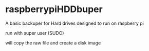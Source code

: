 # raspberrypiHDDbuper
A basic backuper for Hard drives designed to run on raspberry pi

run with super user (SUDO)

will copy the raw file and create a disk image
